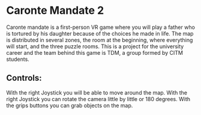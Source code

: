 # Caronte Mandate 2

Caronte mandate is a first-person VR game where you will play a father who is tortured by his daughter because of the choices he made in life.
The map is distributed in several zones, the room at the beginning, where everything will start, and the three puzzle rooms.
This is a project for the university career and the team behind this game is TDM, a group formed by CITM students.

## Controls:

With the right Joystick you will be able to move around the map.
With the right Joystick you can rotate the camera little by little or 180 degrees.
With the grips buttons you can grab objects on the map.
